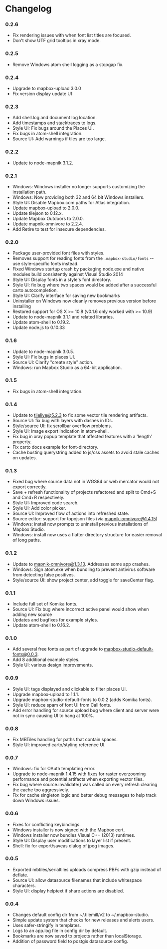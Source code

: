 Changelog
=========

### 0.2.6
- Fix rendering issues with when font list titles are focused.
- Don't show UTF grid tooltips in xray mode.


### 0.2.5
- Remove Windows atom shell logging as a stopgap fix.

### 0.2.4
- Upgrade to mapbox-upload 3.0.0
- Fix version display update UI

### 0.2.3
- Add shell.log and document log location.
- Add timestamps and stacktraces to logs.
- Style UI: Fix bugs around the Places UI.
- Fix bugs in atom-shell integration.
- Source UI: Add warnings if tiles are too large.

### 0.2.2

- Update to node-mapnik 3.1.2.

### 0.2.1

- Windows: Windows installer no longer supports customizing the installation path.
- Windows: Now providing both 32 and 64 bit Windows installers.
- Style UI: Disable Mapbox.com paths for Atlas integration.
- Update mapbox-upload to 2.0.0.
- Update tilejson to 0.12.x.
- Update Mapbox Outdoors to 2.0.0.
- Update mapnik-omnivore to 2.2.4.
- Add Retire to test for insecure dependencies.

### 0.2.0

- Package user-provided font files with styles.
- Removes support for reading fonts from the `.mapbox-studio/fonts` -- use style-specific fonts instead.
- Fixed Windows startup crash by packaging node.exe and native modules build consistently against Visual Studio 2014
- Style UI: Display fonts in a style's font directory.
- Style UI: fix bug where two spaces would be added after a successful carto autocompletion.
- Style UI: Clarify interface for saving new bookmarks
- Uninstaller on Windows now cleanly removes previous version before installing
- Restored support for OS X >= 10.8 (v0.1.6 only worked with >= 10.9)
- Update to node-mapnik 3.1.1 and related libraries.
- Update atom-shell to 0.19.2.
- Update node.js to 0.10.33

### 0.1.6

- Update to node-mapnik 3.0.5.
- Style UI: Fix bugs in places UI.
- Source UI: Clarify "create style" action.
- Windows: run Mapbox Studio as a 64-bit application.

### 0.1.5

- Fix bugs in atom-shell integration.

### 0.1.4

- Update to tilelive@5.2.3 to fix some vector tile rendering artifacts.
- Source UI: fix bug with layers with dashes in IDs.
- Style/source UI: fix scrollbar overflow problems.
- Style UI: Image export indication in atom-shell.
- Fix bug in xray popup template that affected features with a 'length' property.
- Fix carto docs example for font-directory.
- Cache busting querystring added to js/css assets to avoid stale caches on updates.

### 0.1.3

- Fixed bug where source data not in WGS84 or web mercator would not export correctly.
- Save + refresh functionality of projects refactored and split to Cmd+S and Cmd+R respectively.
- Style UI: Improved code search.
- Style UI: Add color picker.
- Source UI: Improved flow of actions into refreshed state.
- Source editor: support for topojson files (via mapnik-omnivore@1.4.15)
- Windows: install now prompts to uninstall previous installations of Mapbox Studio.
- Windows: install now uses a flatter directory structure for easier removal of long paths.

### 0.1.2

- Update to mapnik-omnivore@1.3.13. Addresses some app crashes.
- Windows: Sign atom.exe when bundling to prevent antivirus software from detecting false positives.
- Style/source UI: show project center, add toggle for saveCenter flag.

### 0.1.1

- Include full set of Komika fonts.
- Source UI: Fix bug where incorrect active panel would show when adding new source
- Updates and bugfixes for example styles.
- Update atom-shell to 0.16.2.

### 0.1.0

- Add several free fonts as part of upgrade to mapbox-studio-default-fonts@0.0.3.
- Add 8 additional example styles.
- Style UI: various design improvements.

### 0.0.9

- Style UI: tags displayed and clickable to filter places UI.
- Upgrade mapbox-upload to 1.1.1.
- Upgrade mapbox-studio-default-fonts to 0.0.2 (adds Komika fonts).
- Style UI: reduce spam of font UI from Call fonts.
- Add error handling for source upload bug where client and server were not in sync causing UI to hang at 100%.

### 0.0.8

- Fix MBTiles handling for paths that contain spaces.
- Style UI: improved carto/styling reference UI.

### 0.0.7

- Windows: fix for OAuth templating error.
- Upgrade to node-mapnik 1.4.15 with fixes for raster overzooming performance and potential artifacts when exporting vector tiles.
- Fix bug where source.invalidate() was called on every refresh clearing the cache too aggressively.
- Fix for cache singleton logic and better debug messages to help track down Windows issues.

### 0.0.6

- Fixes for conflicting keybindings.
- Windows installer is now signed with the Mapbox cert.
- Windows installer now bundles Visual C++ (2013) runtimes.
- Style UI: Display user modifications to layer list if present.
- Shell: fix for export/saveas dialog of jpeg images.

### 0.0.5

- Exported mbtiles/serialtiles uploads compress PBFs with gzip instead of deflate.
- Source UI: allow datasource filenames that include whitespace characters.
- Style UI: display helptext if share actions are disabled.

### 0.0.4

- Changes default config dir from ~/.tilemill/v2 to ~/.mapbox-studio.
- Simple update system that checks for new releases and alerts users.
- Uses safer-stringify in templates.
- Logs to an app.log file in config dir by default.
- Bookmarks are now saved to projects rather than localStorage.
- Addition of password field to postgis datasource config.

